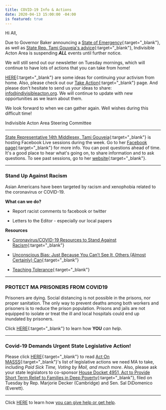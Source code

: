 ```yaml
---
title: COVID-19 Info & Actions
date: 2020-04-13 15:00:00 -04:00
is featured: true
---
```


Hi All,

Due to Governor Baker announcing a [State of Emergency](https://www.mass.gov/executive-orders/no-591-declaration-of-a-state-of-emergency-to-respond-to-covid-19){:target="_blank"}, as well as [State Rep. Tami Gouveia's advice](https://www.facebook.com/TamiGouveiaMA/?__xts__%5B0%5D=68.ARBKhFOuhQiggX5-2qX1yyF-hQYbOyxWB0ZH3ss96M3vIg_rX0Rcd6PIZ3aiOPJxh-QfCNmshj3EsZWus_Nfq1pucWMWA1lQmYcKfvewQLFJ53DOBE3d5NUJhnhNS3WH3_yScFMaFL5nTNj-3c0t4XI45-rcfvUP0b5WzyvZe9nsQVjzo4r9Uk8J2q1MHwblVwEX0XEUnUluoY26koDwHStDJrSoDHDWY96GL6ZGGeJ0YmcSKyo8DAmXLj6WKqgvzlQc1V-p5IRk99yc4-waXYqYL9YmQFwrp0KrcqyeVjNxedqe-53Qzsj7vXqJ5uJv6hgM_IGYPfxwBrtnwtc&__xts__%5B1%5D=68.ARBaEySFIBKUKUdg0kcgtqdfBkeQ-wfp46eaW45xvBGcyrzoT2m_zWNed26Y9CrCkEqK0uZIZlVjrKYY5MsJeb8AygGdVZiVLRcruRcCH9fwdgV1UC00J6P297Evm2I-n4Q4f6_dssI_ps_lLr1O5zAc7qt5K7dGdY5j0pMxWfgOc_e17lbwn0w7_kQ59Li9817EODETElPjEIN_6n_4J9hyGpLzP2Me3wSMVrPEDmGkUSPPQEzY_3AX5yZCrdHMNmLwF44JAim8XgFoV4Htd-ym_Z1lSxvfPd7sfAPUIMk2KQIvnvz5Is5-NhtlvkxoXuC7t6ZLyboghOfyTSs&__tn__=kC-R&eid=ARDUHUY4Uk7heR1jdxyYcBo0Grka8b2cdi-gKrE1pMkxz9lU0WyC3ROePsNKaJmfT2F061M_R-QmdvJ9&hc_ref=ARSOUdlGtcY8jfs75qotOpkpz0BjFNELILC3zvHcKpnEDeHIN-6qYDn2sMyAS2DKczM&fref=nf){:target="_blank"}, Indivisible Acton Area is suspending ***ALL*** events until further notice. ​​

We will still send out our newsletter on Tuesday mornings, which will continue to have lots of actions that you can take from home!

[HERE](https://docs.google.com/document/d/1kyf7CodM3JF2oRbuYk25Fi5gzvc3XTelUwJXx6pW3oI/edit?usp=sharing){:target="_blank"} are some ideas for continuing your activism from home. Also, please check out our
[Take Action](http://www.indivisibleacton.org/take-action.html){:target="_blank"} page. And please don't hesitate to send us *your* ideas to share: [info@indivisibleacton.org](mailto:info@indivisibleacton.org).  We will continue to update with new opportunities as we learn about them.

We look forward to when we can gather again.  Well wishes during this difficult time!

Indivisible Acton Area Steering Committee

---

[State Representative 14th Middlesex, Tami Gouveia](https://www.facebook.com/TamiGouveiaMA/posts/492366294772794){:target="_blank"} is hosting Facebook Live sessions during the week. Go to her [Facebook page](https://www.facebook.com/TamiGouveiaMA/posts/492366294772794){:target="_blank"} for more info. You can post questions ahead of time. It's a good place to hear what's going on, to share information and to ask questions.  To see past sessions, go to her [website](https://www.reptamigouveia.com){:target="_blank"}.

---

### Stand Up Against Racism

Asian Americans have been targeted by racism and xenophobia related to the coronavirus or COVID-19.

**What can we do?**

* Report racist comments to facebook or twitter

* Letters to the Editor - especially our local papers

**Resources**

* [Coronavirus/COVID-19 Resources to Stand Against Racism](https://advancingjustice-aajc.org/covid19){:target="_blank"}

* [Unconscious Bias: Just Because You Can’t See It, Others (Almost Certainly) Can](https://www.guidedinsights.com/unconscious-bias-just-because-you-cant-see-it-others-almost-certainly-can/){:target="_blank"}

* [Teaching Tolerance](https://www.splcenter.org/teaching-tolerance){:target="_blank"}

---

### PROTECT MA PRISONERS FROM COVID19

Prisoners are dying. Social distancing is not possible in the prisons, nor proper sanitation. The only way to prevent deaths among both workers and prisoners is to reduce the prison population.  Prisons and jails are not equipped to isolate or treat the ill and  local hospitals could end up inundated by prisoners.

Click [HERE](https://docs.google.com/document/d/1Zii0rLwy1wE5iUtRUCkMbRc4LdXymTvDp8MSfX7ljgs/){:target="_blank"} to learn how **YOU** *can help*.

---

### Covid-19 Demands Urgent State Legislative Action!

Please click [HERE](https://actonmass.org/post/2020/03/23/covid-19-demands-urgent-action){:target="_blank"} to read [Act On MASSS](https://actonmass.org){:target="_blank"}'s list of legislative actions we need MA to take, including *Paid Sick Time, Voting by Mail, and much more*. Also, please ask your state legislators to co-sponsor [House Docket 4951, Act to Provide Short Term Relief to Families in Deep Poverty](https://malegislature.gov/Bills/191/HD4951){:target="_blank"}, filed on Tuesday by Rep. Marjorie Decker (Cambridge) and Sen. Sal DiDomenico (Everett).

---

Click [HERE](http://www.indivisibleacton.org/2020/03/24/get-help-or-give-help.html) to learn how [you can give help or get help](http://www.indivisibleacton.org/2020/03/24/get-help-or-give-help.html).  